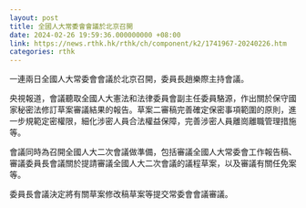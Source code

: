 ```yaml
---
layout: post
title: 全國人大常委會會議於北京召開
date: 2024-02-26 19:59:36.000000000 +08:00
link: https://news.rthk.hk/rthk/ch/component/k2/1741967-20240226.htm
categories: rthk
---
```


一連兩日全國人大常委會會議於北京召開，委員長趙樂際主持會議。

央視報道，會議聽取全國人大憲法和法律委員會副主任委員駱源，作出關於保守國家秘密法修訂草案審議結果的報告。草案二審稿完善確定保密事項範圍的原則，進一步規範定密權限，細化涉密人員合法權益保障，完善涉密人員離崗離職管理措施等。

會議同時為召開全國人大二次會議做準備，包括審議全國人大常委會工作報告稿、審議委員長會議關於提請審議全國人大二次會議的議程草案，以及審議有關任免案等。

委員長會議決定將有關草案修改稿草案等提交常委會會議審議。
